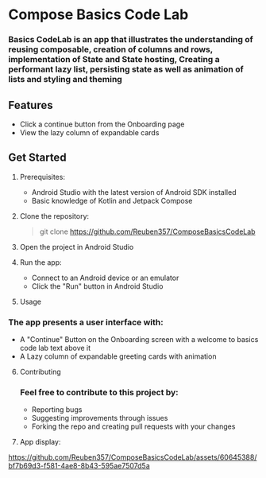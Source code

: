 # Compose Basics Code Lab
### Basics CodeLab is an app that illustrates the understanding of reusing composable, creation of columns and rows, implementation of State and State hosting, Creating a performant lazy list, persisting state as well as animation of lists and styling and theming

## Features 
* Click a continue button from the Onboarding page
* View the lazy column of expandable cards

## Get Started 
1. Prerequisites:
   * Android Studio with the latest version of Android SDK installed
   * Basic knowledge of Kotlin and Jetpack Compose
2. Clone the repository:
   > git clone https://github.com/Reuben357/ComposeBasicsCodeLab

3. Open the project in Android Studio
4. Run the app:
    * Connect to an Android device or an emulator
    * Click the "Run" button in Android Studio

5. Usage
### The app presents a user interface with:
  * A "Continue" Button on the Onboarding screen with a welcome to basics code lab text above it 
  * A Lazy column of expandable greeting cards with animation 

6. Contributing
   ### Feel free to contribute to this project by:
     * Reporting bugs
     * Suggesting improvements through issues
     * Forking the repo and creating pull requests with your changes

  7. App display:

https://github.com/Reuben357/ComposeBasicsCodeLab/assets/60645388/bf7b69d3-f581-4ae8-8b43-595ae7507d5a

